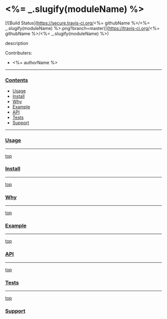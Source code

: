 # <%= _.slugify(moduleName) %>

[![Build Status](https://secure.travis-ci.org/<%= githubName %>/<%= _.slugify(moduleName) %>.png?branch=master)](https://travis-ci.org/<%= githubName %>/<%= _.slugify(moduleName) %>)

description

Contributers:

- <%= authorName %>

---
### [Contents](id:contents)
- [Usage](#usage)
- [Install](#install)
- [Why](#why)
- [Example](#example)
- [API](#api)
- [Tests](#tests)
- [Support](#support)

---
### [Usage](id:usage)


---
[top](#contents)
### [Install](id:Install)

---
[top](#contents)
### [Why](id:why)

---
[top](#contents)
### [Example](id:example)

---
[top](#contents)
### [API](id:api)

---
[top](#contents)
### [Tests](id:tests)

---
[top](#contents)
### [Support](id:support)